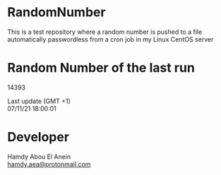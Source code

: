 # RandomNumber    
This is a test repository where a random number is pushed to a file automatically passwordless from a cron job in my Linux CentOS server    
# Random Number of the last run   
14393
      
Last update (GMT +1)    
07/11/21 18:00:01
# Developer    
Hamdy Abou El Anein   
hamdy.aea@protonmail.com
